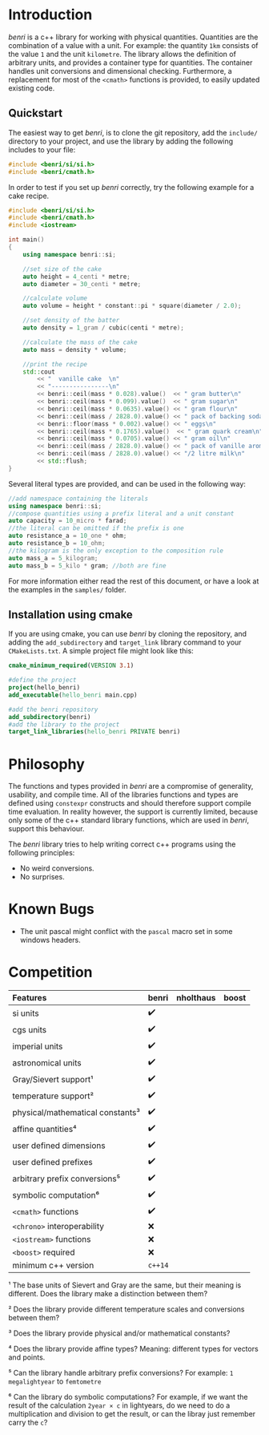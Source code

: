 # Introduction
*benri* is a c++ library for working with physical quantities. Quantities are the combination of a value with a unit. For example: the quantity `1km` consists of the value `1` and the unit `kilometre`. The library allows the definition of arbitrary units, and provides a container type for quantities. The container handles unit conversions and dimensional checking. Furthermore, a replacement for most of the `<cmath>` functions is provided, to easily updated existing code.

## Quickstart
The easiest way to get *benri*, is to clone the git repository, add the `include/` directory to your project, and use the library by adding the following includes to your file:
```c++
#include <benri/si/si.h>
#include <benri/cmath.h>
```
In order to test if you set up *benri* correctly, try the following example for a cake recipe.
```c++
#include <benri/si/si.h>
#include <benri/cmath.h>
#include <iostream>

int main()
{
    using namespace benri::si;

    //set size of the cake
    auto height = 4_centi * metre;
    auto diameter = 30_centi * metre;

    //calculate volume
    auto volume = height * constant::pi * square(diameter / 2.0);

    //set density of the batter
    auto density = 1_gram / cubic(centi * metre);

    //calculate the mass of the cake
    auto mass = density * volume;

    //print the recipe
    std::cout
        << "  vanille cake  \n"
        << "----------------\n"
        << benri::ceil(mass * 0.028).value()  << " gram butter\n"
        << benri::ceil(mass * 0.099).value()  << " gram sugar\n"
        << benri::ceil(mass * 0.0635).value() << " gram flour\n"
        << benri::ceil(mass / 2828.0).value() << " pack of backing soda\n"
        << benri::floor(mass * 0.002).value() << " eggs\n"
        << benri::ceil(mass * 0.1765).value()  << " gram quark cream\n"
        << benri::ceil(mass * 0.0705).value() << " gram oil\n"
        << benri::ceil(mass / 2828.0).value() << " pack of vanille aroma\n"
        << benri::ceil(mass / 2828.0).value() << "/2 litre milk\n"
        << std::flush;
}
```
Several literal types are provided, and can be used in the following way:
```c++
//add namespace containing the literals
using namespace benri::si;
//compose quantities using a prefix literal and a unit constant
auto capacity = 10_micro * farad;
//the literal can be omitted if the prefix is one
auto resistance_a = 10_one * ohm;
auto resistance_b = 10_ohm;
//the kilogram is the only exception to the composition rule
auto mass_a = 5_kilogram;
auto mass_b = 5_kilo * gram; //both are fine
```
For more information either read the rest of this document, or have a look at the examples in the `samples/` folder.

## Installation using cmake
If you are using cmake, you can use *benri* by cloning the repository, and adding the `add_subdirectory` and `target_link` library command to your `CMakeLists.txt`. A simple project file might look like this:
```cmake
cmake_minimum_required(VERSION 3.1)

#define the project
project(hello_benri)
add_executable(hello_benri main.cpp)

#add the benri repository
add_subdirectory(benri)
#add the library to the project
target_link_libraries(hello_benri PRIVATE benri)
```
# Philosophy
The functions and types provided in *benri* are a compromise of generality, usability, and compile time. All of the libraries functions and types are defined using `constexpr` constructs and should therefore support compile time evaluation. In reality however, the support is currently limited, because only some of the c++ standard library functions, which are used in *benri*, support this behaviour.

The *benri* library tries to help writing correct c++ programs using the following principles:
- No weird conversions.
- No surprises.

# Known Bugs
 - The unit pascal might conflict with the `pascal` macro set in some windows headers.

# Competition

| Features                         | benri              | nholthaus | boost |
|:---------------------------------|:-------------------|:----------|:------|
| si units                         | :heavy_check_mark: |           |       |
| cgs units                        | :heavy_check_mark: |           |       |
| imperial units                   | :heavy_check_mark: |           |       |
| astronomical units               | :heavy_check_mark: |           |       |
| Gray/Sievert support¹            | :heavy_check_mark: |           |       |
| temperature support²             | :heavy_check_mark: |           |       |
| physical/mathematical constants³ | :heavy_check_mark: |           |       |
| affine quantities⁴               | :heavy_check_mark: |           |       |
| user defined dimensions          | :heavy_check_mark: |           |       |
| user defined prefixes            | :heavy_check_mark: |           |       |
| arbitrary prefix conversions⁵    | :heavy_check_mark: |           |       |
| symbolic computation⁶            | :heavy_check_mark: |           |       |
| `<cmath>`  functions             | :heavy_check_mark: |           |       |
| `<chrono>` interoperability      | :x:                |           |       |
| `<iostream>` functions           | :x:                |           |       |
| `<boost>` required               | :x:                |           |       |
| minimum c++ version              | `c++14`            |           |       |

¹ The base units of Sievert and Gray are the same, but their meaning is different. Does the library make a distinction between them?

² Does the library provide different temperature scales and conversions between them?

³ Does the library provide physical and/or mathematical constants?

⁴ Does the library provide affine types? Meaning: different types for vectors and points.

⁵ Can the library handle arbitrary prefix conversions? For example: `1 megalightyear` to `femtometre` 

⁶ Can the library do symbolic computations? For example, if we want the result of the calculation `2year × c` in lightyears, do we need to do a multiplication and division to get the result, or can the libray just remember carry the `c`?
